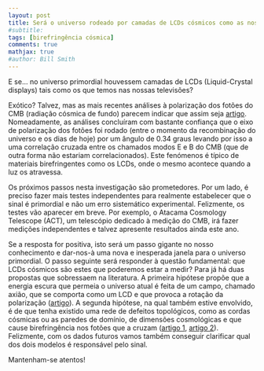 ```yaml
---
layout: post
title: Será o universo rodeado por camadas de LCDs cósmicos como as nossas televisões?
#subtitle: 
tags: [birefringência cósmica]
comments: true
mathjax: true
#author: Bill Smith
---
```


E se...
no universo primordial houvessem camadas de LCDs (Liquid-Crystal displays) tais como os que temos nas nossas televisões? 

Exótico? Talvez, mas as mais recentes análises à polarização dos fotões do CMB (radiação cósmica de fundo) parecem indicar que assim seja [artigo](https://www.nature.com/articles/s42254-022-00452-4). 
Nomeadamente, as análises concluíram com bastante confiança que o eixo de polarização dos fotões foi rodado (entre o momento da recombinação do universo e os dias de hoje) por um ângulo de 0.34 graus levando por isso a uma correlação cruzada entre os chamados modos E e B do CMB (que de outra forma não estariam correlacionados). 
Este fenómenos é típico de materiais birefringentes como os LCDs, onde o mesmo acontece quando a luz os atravessa. 

Os próximos passos nesta investigação são prometedores.  Por um lado, é preciso fazer mais testes independentes para realmente estabelecer que o sinal é primordial e não um erro sistemático experimental. Felizmente, os testes vão aparecer em breve. Por exemplo, o Atacama Cosmology Telescope (ACT), um telescópio dedicado à medição do CMB, irá fazer medições independentes e talvez apresente resultados ainda este ano.

Se a resposta for positiva, isto será um passo gigante no nosso conhecimento e dar-nos-à uma nova e inesperada janela para o universo primordial. O passo seguinte será responder à questão fundamental: que LCDs cósmicos são estes que poderemos estar a medir?
Para já há duas propostas que sobressaem na literatura.
A primeira hipótese propõe que a energia escura que permeia o universo atual é feita de um campo, chamado axião, que se comporta como um LCD e que provoca a rotação da polarização ([artigo](https://journals.aps.org/prd/abstract/10.1103/PhysRevD.41.1231)).
A segunda hipótese, na qual também estive envolvido, é de que tenha existido uma rede de defeitos topológicos, como as cordas cósmicas ou as paredes de domínio, de dimensões cosmológicas e que cause birefringência nos fotões que a cruzam ([artigo 1](https://iopscience.iop.org/article/10.1088/1475-7516/2021/04/007), [artigo 2](https://arxiv.org/pdf/2312.14104)).
Felizmente, com os dados futuros vamos também conseguir clarificar qual dos dois modelos é responsável pelo sinal.

Mantenham-se atentos!

